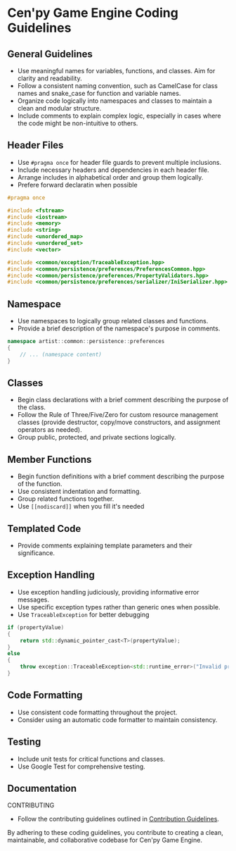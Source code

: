 # Cen'py Game Engine Coding Guidelines

## General Guidelines

- Use meaningful names for variables, functions, and classes. Aim for clarity and readability.
- Follow a consistent naming convention, such as CamelCase for class names and snake_case for function and variable names.
- Organize code logically into namespaces and classes to maintain a clean and modular structure.
- Include comments to explain complex logic, especially in cases where the code might be non-intuitive to others.

## Header Files

- Use `#pragma once` for header file guards to prevent multiple inclusions.
- Include necessary headers and dependencies in each header file.
- Arrange includes in alphabetical order and group them logically.
- Prefere forward declaratin when possible

```cpp
#pragma once

#include <fstream>
#include <iostream>
#include <memory>
#include <string>
#include <unordered_map>
#include <unordered_set>
#include <vector>

#include <common/exception/TraceableException.hpp>
#include <common/persistence/preferences/PreferencesCommon.hpp>
#include <common/persistence/preferences/PropertyValidators.hpp>
#include <common/persistence/preferences/serializer/IniSerializer.hpp>
```

## Namespace

- Use namespaces to logically group related classes and functions.
- Provide a brief description of the namespace's purpose in comments.

```cpp
namespace artist::common::persistence::preferences
{
    // ... (namespace content)
}
```

## Classes

- Begin class declarations with a brief comment describing the purpose of the class.
- Follow the Rule of Three/Five/Zero for custom resource management classes (provide destructor, copy/move constructors, and assignment operators as needed).
- Group public, protected, and private sections logically.


## Member Functions

- Begin function definitions with a brief comment describing the purpose of the function.
- Use consistent indentation and formatting.
- Group related functions together.
- Use `[[nodiscard]]` when you fill it's needed

## Templated Code

- Provide comments explaining template parameters and their significance.


## Exception Handling

- Use exception handling judiciously, providing informative error messages.
- Use specific exception types rather than generic ones when possible.
- Use `TraceableException` for better debugging

```cpp
if (propertyValue)
{
    return std::dynamic_pointer_cast<T>(propertyValue);
}
else
{
    throw exception::TraceableException<std::runtime_error>("Invalid property value");
}
```

## Code Formatting

- Use consistent code formatting throughout the project.
- Consider using an automatic code formatter to maintain consistency.

## Testing

- Include unit tests for critical functions and classes.
- Use Google Test for comprehensive testing.

## Documentation
CONTRIBUTING
- Follow the contributing guidelines outlined in [Contribution Guidelines](CONTRIBUTING.md).

By adhering to these coding guidelines, you contribute to creating a clean, maintainable, and collaborative codebase for Cen'py Game Engine.

